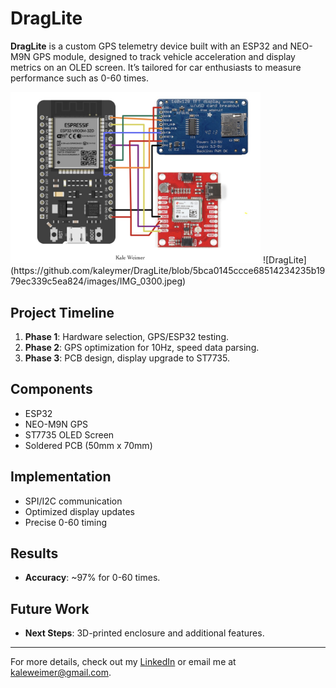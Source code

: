 # DragLite

**DragLite** is a custom GPS telemetry device built with an ESP32 and NEO-M9N GPS module, designed to track vehicle acceleration and display metrics on an OLED screen. It’s tailored for car enthusiasts to measure performance such as 0-60 times.

<img src="https://github.com/kaleymer/DragLite/blob/5bca0145ccce68514234235b1979ec339c5ea824/images/IMG_0300.jpeg" alt="DragLite" width="400"/>
![DragLite](https://github.com/kaleymer/DragLite/blob/5bca0145ccce68514234235b1979ec339c5ea824/images/IMG_0300.jpeg)

## Project Timeline

1. **Phase 1**: Hardware selection, GPS/ESP32 testing.
2. **Phase 2**: GPS optimization for 10Hz, speed data parsing.
3. **Phase 3**: PCB design, display upgrade to ST7735.

## Components

- ESP32
- NEO-M9N GPS
- ST7735 OLED Screen
- Soldered PCB (50mm x 70mm)

## Implementation

- SPI/I2C communication
- Optimized display updates
- Precise 0-60 timing

## Results

- **Accuracy**: ~97% for 0-60 times.

## Future Work

- **Next Steps**: 3D-printed enclosure and additional features.

---

For more details, check out my [LinkedIn](https://www.linkedin.com) or email me at kaleweimer@gmail.com.
